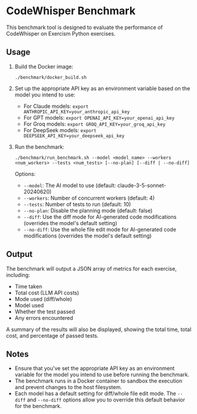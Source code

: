 # CodeWhisper Benchmark

This benchmark tool is designed to evaluate the performance of CodeWhisper on Exercism Python exercises.

## Usage

1. Build the Docker image:

   ```
   ./benchmark/docker_build.sh
   ```

2. Set up the appropriate API key as an environment variable based on the model you intend to use:

   - For Claude models: `export ANTHROPIC_API_KEY=your_anthropic_api_key`
   - For GPT models: `export OPENAI_API_KEY=your_openai_api_key`
   - For Groq models: `export GROQ_API_KEY=your_groq_api_key`
   - For DeepSeek models: `export DEEPSEEK_API_KEY=your_deepseek_api_key`

3. Run the benchmark:

   ```
   ./benchmark/run_benchmark.sh --model <model_name> --workers <num_workers> --tests <num_tests> [--no-plan] [--diff | --no-diff]
   ```

   Options:

   - `--model`: The AI model to use (default: claude-3-5-sonnet-20240620)
   - `--workers`: Number of concurrent workers (default: 4)
   - `--tests`: Number of tests to run (default: 10)
   - `--no-plan`: Disable the planning mode (default: false)
   - `--diff`: Use the diff mode for AI-generated code modifications (overrides the model's default setting)
   - `--no-diff`: Use the whole file edit mode for AI-generated code modifications (overrides the model's default setting)

## Output

The benchmark will output a JSON array of metrics for each exercise, including:

- Time taken
- Total cost (LLM API costs)
- Mode used (diff/whole)
- Model used
- Whether the test passed
- Any errors encountered

A summary of the results will also be displayed, showing the total time, total cost, and percentage of passed tests.

## Notes

- Ensure that you've set the appropriate API key as an environment variable for the model you intend to use before running the benchmark.
- The benchmark runs in a Docker container to sandbox the execution and prevent changes to the host filesystem.
- Each model has a default setting for diff/whole file edit mode. The `--diff` and `--no-diff` options allow you to override this default behavior for the benchmark.
